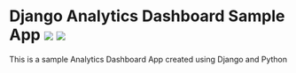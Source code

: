 # Django Analytics Dashboard Sample App ![](https://img.shields.io/github/license/sourcerer-io/hall-of-fame.svg?colorB=4EC820) ![](https://img.shields.io/badge/Chaitanya-Vankadaru-red.svg?colorB=4EC820)
This is a sample Analytics Dashboard App created using Django and Python
